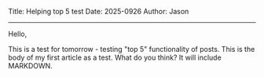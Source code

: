 Title: Helping top 5 test
Date: 2025-0926
Author: Jason

-----
Hello,

This is a test for tomorrow - testing "top 5" functionality of posts. This is the body of my first article as a test. What do you think? It will include MARKDOWN.
